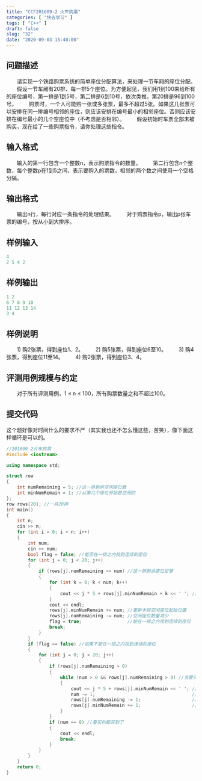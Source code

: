 ```yaml
---
title: "CCF201609-2 火车购票"
categories: [ "快去学习" ]
tags: [ "C++" ]
draft: false
slug: "32"
date: "2020-09-03 15:40:00"
---
```


## 问题描述

　　请实现一个铁路购票系统的简单座位分配算法，来处理一节车厢的座位分配。
　　假设一节车厢有20排、每一排5个座位。为方便起见，我们用1到100来给所有的座位编号，第一排是1到5号，第二排是6到10号，依次类推，第20排是96到100号。
　　购票时，一个人可能购一张或多张票，最多不超过5张。如果这几张票可以安排在同一排编号相邻的座位，则应该安排在编号最小的相邻座位。否则应该安排在编号最小的几个空座位中（不考虑是否相邻）。
　　假设初始时车票全部未被购买，现在给了一些购票指令，请你处理这些指令。

<!-- more -->

## 输入格式

　　输入的第一行包含一个整数n，表示购票指令的数量。
　　第二行包含n个整数，每个整数p在1到5之间，表示要购入的票数，相邻的两个数之间使用一个空格分隔。
## 输出格式

　　输出n行，每行对应一条指令的处理结果。
　　对于购票指令p，输出p张车票的编号，按从小到大排序。
## 样例输入
```cpp
4
2 5 4 2
```
## 样例输出
```cpp
1 2
6 7 8 9 10
11 12 13 14
3 4
```
## 样例说明

　　1) 购2张票，得到座位1、2。
　　2) 购5张票，得到座位6至10。
　　3) 购4张票，得到座位11至14。
　　4) 购2张票，得到座位3、4。
## 评测用例规模与约定

　　对于所有评测用例，1 ≤ n ≤ 100，所有购票数量之和不超过100。
## 提交代码

这个题好像对时间什么的要求不严（其实我也还不怎么懂这些，苦笑），像下面这样循环是可以的。

```cpp
//201609-2火车购票
#include <iostream>

using namespace std;

struct row
{
	int numRemaining = 5; //这一排剩余空闲座位数
	int minNumRemain = 1; //从第几个座位开始是空闲的
};
row rows[20]; //一共20排
int main()
{
	int n;
	cin >> n;
	for (int i = 0; i < n; i++)
	{
		int num;
		cin >> num;
		bool flag = false; //能否在一排之内找到连续的座位
		for (int j = 0; j < 20; j++)
		{
			if (rows[j].numRemaining >= num) //这一排剩余座位足够
			{
				for (int k = 0; k < num; k++)
				{
					cout << j * 5 + rows[j].minNumRemain + k << ' '; //依次输出
				}
				cout << endl;
				rows[j].minNumRemain += num; //更新本排空闲座位起始位置
				rows[j].numRemaining -= num; //空闲座位数量减少
				flag = true;				 //能在一排之内找到连续的座位
				break;
			}
		}
		if (flag == false) //如果不能在一排之内找到连续的座位
		{
			for (int j = 0; j < 20; j++)
			{
				if (rows[j].numRemaining > 0)
				{
					while (num > 0 && rows[j].numRemaining > 0) //当要买的座位还没有全部买到或本排座位有剩余
					{
						cout << j * 5 + rows[j].minNumRemain << ' '; //输出座位号
						num -= 1;									 //买到一个
						rows[j].numRemaining -= 1;					 //本排剩余座位-1
						rows[j].minNumRemain += 1;					 //更新本排空闲座位起始位置
					}
				}
				if (num == 0) //要买的都买到了
				{
					cout << endl;
					break;
				}
			}
		}
	}
	return 0;
}

```
